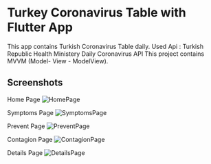 # Turkey Coronavirus Table with Flutter App

This app contains Turkish Coronavirus Table daily. 
Used Api : Turkish Republic Health Ministery Daily Coronavirus API
This project contains MVVM (Model- View - ModelView).

## Screenshots
Home Page
![HomePage](https://i.ibb.co/Vx2w8Zy/homepage.png "Home Screen")

Symptoms Page
![SymptomsPage](https://i.ibb.co/k4Nnq1J/symptompspage.png "Symptomps Page")

Prevent Page
![PreventPage](https://i.ibb.co/JBZStNj/preventpage.png "Prevent Page")

Contagion Page
![ContagionPage](https://i.ibb.co/gDJQZ1Q/contagionpage.png "Contagion Page")

Details Page
![DetailsPage](https://i.ibb.co/QNnV1zj/detailspage.png "Details Page")
